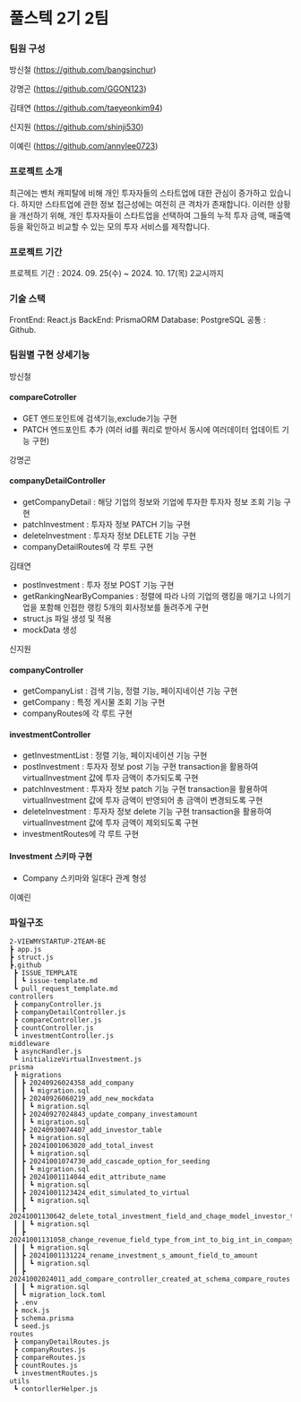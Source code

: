 # 풀스텍 2기 2팀

### 팀원 구성

방신철 (https://github.com/bangsinchur)

강명곤 (https://github.com/GGON123)

김태연 (https://github.com/taeyeonkim94)

신지원 (https://github.com/shinji530)

이예린 (https://github.com/annylee0723)

### 프로젝트 소개

최근에는 벤처 캐피탈에 비해 개인 투자자들의 스타트업에 대한 관심이 증가하고 있습니다. 하지만 스타트업에 관한 정보 접근성에는 여전히 큰 격차가 존재합니다. 이러한 상황을 개선하기 위해, 개인 투자자들이 스타트업을 선택하여 그들의 누적 투자 금액, 매출액 등을 확인하고 비교할 수 있는 모의 투자 서비스를 제작합니다.

### 프로젝트 기간

프로젝트 기간 : 2024. 09. 25(수) ~ 2024. 10. 17(목) 2교시까지

### 기술 스택

FrontEnd: React.js
BackEnd: PrismaORM
Database: PostgreSQL
공통 : Github.

### 팀원별 구현 상세기능

방신철

#### compareCotroller

- GET 엔드포인트에 검색기능,exclude기능 구현
- PATCH 엔드포인트 추가
  (여러 id를 쿼리로 받아서 동시에 여러데이터 업데이트 기능 구현)

강명곤

#### companyDetailController

- getCompanyDetail : 해당 기업의 정보와 기업에 투자한 투자자 정보 조회 기능 구현
- patchInvestment : 투자자 정보 PATCH 기능 구현
- deleteInvestment : 투자자 정보 DELETE 기능 구현
- companyDetailRoutes에 각 루트 구현

김태연

- postInvestment : 투자 정보 POST 기능 구현
- getRankingNearByCompanies : 정렬에 따라 나의 기업의 랭킹을 매기고 나의기업을 포함해 인접한 랭킹 5개의 회사정보를 돌려주게 구현
- struct.js 파일 생성 및 적용
- mockData 생성

신지원

#### companyController

- getCompanyList : 검색 기능, 정렬 기능, 페이지네이션 기능 구현
- getCompany : 특정 게시물 조회 기능 구현
- companyRoutes에 각 루트 구현

#### investmentController

- getInvestmentList : 정렬 기능, 페이지네이션 기능 구현
- postInvestment : 투자자 정보 post 기능 구현 transaction을 활용하여 virtualInvestment 값에 투자 금액이 추가되도록 구현
- patchInvestment : 투자자 정보 patch 기능 구현 transaction을 활용하여 virtualInvestment 값에 투자 금액이 반영되어 총 금액이 변경되도록 구현
- deleteInvestment : 투자자 정보 delete 기능 구현 transaction을 활용하여 virtualInvestment 값에 투자 금액이 제외되도록 구현
- investmentRoutes에 각 루트 구현

#### Investment 스키마 구현

- Company 스키마와 일대다 관계 형성

이예린

### 파일구조

```
2-VIEWMYSTARTUP-2TEAM-BE
┣ app.js
┣ struct.js
┣.github
 ┣ ISSUE_TEMPLATE
 ┃ ┗ issue-template.md
 ┗ pull_request_template.md
controllers
 ┣ companyController.js
 ┣ companyDetailController.js
 ┣ compareController.js
 ┣ countController.js
 ┗ investmentController.js
middleware
 ┣ asyncHandler.js
 ┗ initializeVirtualInvestment.js
prisma
 ┣ migrations
 ┃ ┣ 20240926024358_add_company
 ┃ ┃ ┗ migration.sql
 ┃ ┣ 20240926060219_add_new_mockdata
 ┃ ┃ ┗ migration.sql
 ┃ ┣ 20240927024843_update_company_investamount
 ┃ ┃ ┗ migration.sql
 ┃ ┣ 20240930074407_add_investor_table
 ┃ ┃ ┗ migration.sql
 ┃ ┣ 20241001063020_add_total_invest
 ┃ ┃ ┗ migration.sql
 ┃ ┣ 20241001074730_add_cascade_option_for_seeding
 ┃ ┃ ┗ migration.sql
 ┃ ┣ 20241001114044_edit_attribute_name
 ┃ ┃ ┗ migration.sql
 ┃ ┣ 20241001123424_edit_simulated_to_virtual
 ┃ ┃ ┗ migration.sql
 ┃ ┣ 20241001130642_delete_total_investment_field_and_chage_model_investor_to_investment
 ┃ ┃ ┗ migration.sql
 ┃ ┣ 20241001131058_change_revenue_field_type_from_int_to_big_int_in_company_model
 ┃ ┃ ┗ migration.sql
 ┃ ┣ 20241001131224_rename_investment_s_amount_field_to_amount
 ┃ ┃ ┗ migration.sql
 ┃ ┣ 20241002024011_add_compare_controller_created_at_schema_compare_routes
 ┃ ┃ ┗ migration.sql
 ┃ ┗ migration_lock.toml
 ┣ .env
 ┣ mock.js
 ┣ schema.prisma
 ┗ seed.js
routes
 ┣ companyDetailRoutes.js
 ┣ companyRoutes.js
 ┣ compareRoutes.js
 ┣ countRoutes.js
 ┗ investmentRoutes.js
utils
 ┗ contorllerHelper.js
```
